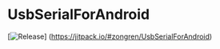 # UsbSerialForAndroid

[![Release](https://jitpack.io/v/zongren/UsbSerialForAndroid.svg)]
(https://jitpack.io/#zongren/UsbSerialForAndroid)
